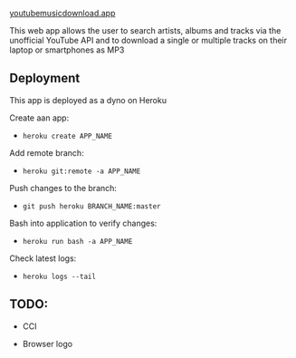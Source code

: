 [youtubemusicdownload.app](https://www.youtubemusicdownload.app)

This web app allows the user to search artists, albums and tracks via the unofficial YouTube API and to download a single or multiple tracks on their laptop or smartphones as MP3

## Deployment
This app is deployed as a dyno on Heroku

Create aan app:
- `heroku create APP_NAME`

Add remote branch:
- `heroku git:remote -a APP_NAME`

Push changes to the branch:
- `git push heroku BRANCH_NAME:master`

Bash into application to verify changes:
- `heroku run bash -a APP_NAME`

Check latest logs:
- `heroku logs --tail`


## TODO:

- CCI

- Browser logo
